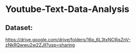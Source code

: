 # Youtube-Text-Data-Analysis

## Dataset: 

https://drive.google.com/drive/folders/16p_6L3txNC6jsZnV-zNkRQwwu2w2ZJlI?usp=sharing
